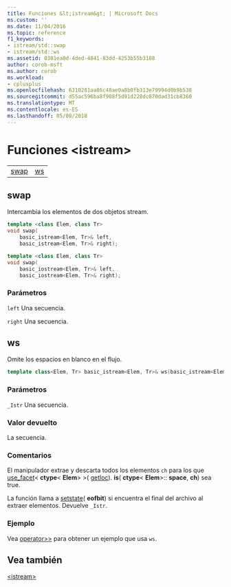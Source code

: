 ```yaml
---
title: Funciones &lt;istream&gt; | Microsoft Docs
ms.custom: ''
ms.date: 11/04/2016
ms.topic: reference
f1_keywords:
- istream/std::swap
- istream/std::ws
ms.assetid: 0301ea0d-4ded-4841-83dd-4253b55b3188
author: corob-msft
ms.author: corob
ms.workload:
- cplusplus
ms.openlocfilehash: 6310281aa86c48ae0a8b0fb313e79994d0b9b538
ms.sourcegitcommit: d55ac596ba8f908f5d91d228dc070dad31cb8360
ms.translationtype: MT
ms.contentlocale: es-ES
ms.lasthandoff: 05/08/2018
---
```

# <a name="ltistreamgt-functions"></a>Funciones &lt;istream&gt;

|||
|-|-|
|[swap](#istream_swap)|[ws](#ws)|

## <a name="istream_swap"></a> swap

Intercambia los elementos de dos objetos stream.

```cpp
template <class Elem, class Tr>
void swap(
    basic_istream<Elem, Tr>& left,
    basic_istream<Elem, Tr>& right);

template <class Elem, class Tr>
void swap(
    basic_iostream<Elem, Tr>& left,
    basic_iostream<Elem, Tr>& right);
```

### <a name="parameters"></a>Parámetros

`left` Una secuencia.

`right` Una secuencia.

## <a name="ws"></a>  ws

Omite los espacios en blanco en el flujo.

```cpp
template class<Elem, Tr> basic_istream<Elem, Tr>& ws(basic_istream<Elem, Tr>& _Istr);
```

### <a name="parameters"></a>Parámetros

`_Istr` Una secuencia.

### <a name="return-value"></a>Valor devuelto

La secuencia.

### <a name="remarks"></a>Comentarios

El manipulador extrae y descarta todos los elementos `ch` para los que [use_facet](../standard-library/basic-filebuf-class.md#open)< **ctype**\< **Elem**> >( [getloc](../standard-library/ios-base-class.md#getloc)). **is**( **ctype**\< **Elem**>:: **space**, **ch**) sea true.

La función llama a [setstate](../standard-library/basic-ios-class.md#setstate)( **eofbit**) si encuentra el final del archivo al extraer elementos. Devuelve `_Istr`.

### <a name="example"></a>Ejemplo

Vea [operator>>](../standard-library/istream-operators.md#op_gt_gt) para obtener un ejemplo que usa `ws`.

## <a name="see-also"></a>Vea también

[\<istream>](../standard-library/istream.md)<br/>

